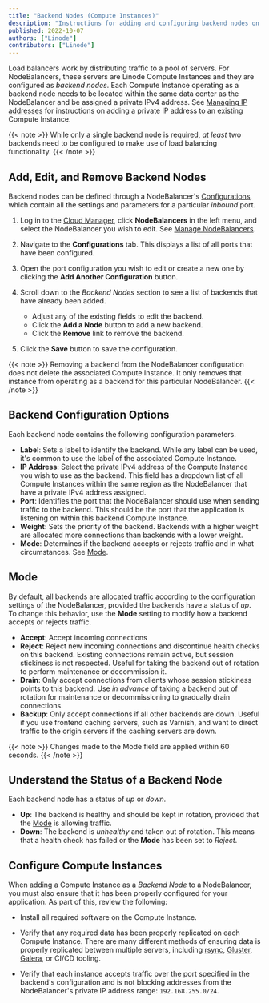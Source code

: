 ```yaml
---
title: "Backend Nodes (Compute Instances)"
description: "Instructions for adding and configuring backend nodes on a NodeBalancer"
published: 2022-10-07
authors: ["Linode"]
contributors: ["Linode"]
---
```


Load balancers work by distributing traffic to a pool of servers. For NodeBalancers, these servers are Linode Compute Instances and they are configured as *backend nodes*. Each Compute Instance operating as a backend node needs to be located within the same data center as the NodeBalancer and be assigned a private IPv4 address. See [Managing IP addresses](/docs/products/compute/compute-instances/guides/manage-ip-addresses/#adding-an-ip-address) for instructions on adding a private IP address to an existing Compute Instance.

{{< note >}}
While only a single backend node is required, *at least* two backends need to be configured to make use of load balancing functionality.
{{< /note >}}

## Add, Edit, and Remove Backend Nodes

Backend nodes can be defined through a NodeBalancer's [Configurations](/docs/products/networking/nodebalancers/guides/configure/), which contain all the settings and parameters for a particular *inbound* port.

1. Log in to the [Cloud Manager](http://cloud.linode.com), click **NodeBalancers** in the left menu, and select the NodeBalancer you wish to edit. See [Manage NodeBalancers](/docs/products/networking/nodebalancers/guides/manage/).

1. Navigate to the **Configurations** tab. This displays a list of all ports that have been configured.

1. Open the port configuration you wish to edit or create a new one by clicking the **Add Another Configuration** button.

1. Scroll down to the *Backend Nodes* section to see a list of backends that have already been added.

    - Adjust any of the existing fields to edit the backend.
    - Click the **Add a Node** button to add a new backend.
    - Click the **Remove** link to remove the backend.

1. Click the **Save** button to save the configuration.

{{< note >}}
Removing a backend from the NodeBalancer configuration does not delete the associated Compute Instance. It only removes that instance from operating as a backend for this particular NodeBalancer.
{{< /note >}}

## Backend Configuration Options

Each backend node contains the following configuration parameters.

- **Label**: Sets a label to identify the backend. While any label can be used, it's common to use the label of the associated Compute Instance.
- **IP Address**: Select the private IPv4 address of the Compute Instance you wish to use as the backend. This field has a dropdown list of all Compute Instances within the same region as the NodeBalancer that have a private IPv4 address assigned.
- **Port**: Identifies the port that the NodeBalancer should use when sending traffic to the backend. This should be the port that the application is listening on within this backend Compute Instance.
- **Weight**: Sets the priority of the backend. Backends with a higher weight are allocated more connections than backends with a lower weight.
- **Mode**: Determines if the backend accepts or rejects traffic and in what circumstances. See [Mode](#mode).

## Mode

By default, all backends are allocated traffic according to the configuration settings of the NodeBalancer, provided the backends have a status of *up*. To change this behavior, use the **Mode** setting to modify how a backend accepts or rejects traffic.

- **Accept**: Accept incoming connections
- **Reject**: Reject new incoming connections and discontinue health checks on this backend. Existing connections remain active, but session stickiness is not respected. Useful for taking the backend out of rotation to perform maintenance or decommission it.
- **Drain**: Only accept connections from clients whose session stickiness points to this backend. Use *in advance* of taking a backend out of rotation for maintenance or decommissioning to gradually drain connections.
- **Backup**: Only accept connections if all other backends are down. Useful if you use frontend caching servers, such as Varnish, and want to direct traffic to the origin servers if the caching servers are down.

{{< note >}}
Changes made to the Mode field are applied within 60 seconds.
{{< /note >}}

## Understand the Status of a Backend Node

Each backend node has a status of *up* or *down*.

- **Up**: The backend is healthy and should be kept in rotation, provided that the [Mode](#mode) is allowing traffic.
- **Down**: The backend is *unhealthy* and taken out of rotation. This means that a health check has failed or the **Mode** has been set to *Reject*.

## Configure Compute Instances

When adding a Compute Instance as a *Backend Node* to a NodeBalancer, you must also ensure that it has been properly configured for your application. As part of this, review the following:

- Install all required software on the Compute Instance.

- Verify that any required data has been properly replicated on each Compute Instance. There are many different methods of ensuring data is properly replicated between multiple servers, including [rsync](https://linux.die.net/man/1/rsync), [Gluster](https://www.gluster.org/), [Galera](https://galeracluster.com/), or CI/CD tooling.

- Verify that each instance accepts traffic over the port specified in the backend's configuration and is not blocking addresses from the NodeBalancer's private IP address range: `192.168.255.0/24`.